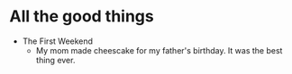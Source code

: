 # All the good things

* The First Weekend
    * My mom made cheescake for my father's birthday. It was the best thing ever. 
    